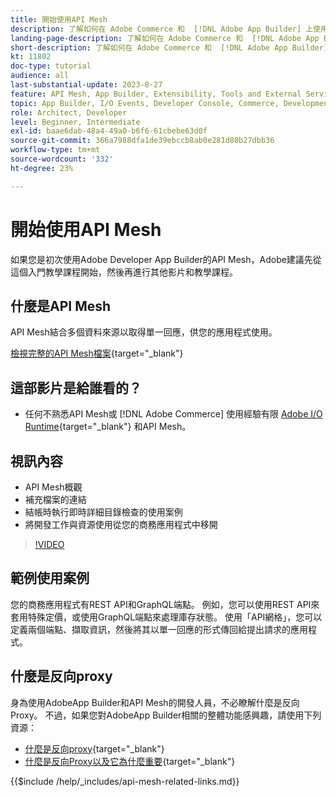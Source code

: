 ```yaml
---
title: 開始使用API Mesh
description: 了解如何在 Adobe Commerce 和  [!DNL Adobe App Builder] 上使用 API Mesh。了解如何安裝 Adobe App Builder、處理專案、建立 GraphQL 反向 Proxy 等。
landing-page-description: 了解如何在 Adobe Commerce 和  [!DNL Adobe App Builder] 上使用 API Mesh。了解如何安裝 Adobe IO、處理專案、建立 GraphQL 反向 Proxy 等。
short-description: 了解如何在 Adobe Commerce 和  [!DNL Adobe App Builder] 上使用 API Mesh。了解如何安裝 Adobe IO、處理專案、建立 GraphQL 反向 Proxy 等。
kt: 11802
doc-type: tutorial
audience: all
last-substantial-update: 2023-8-27
feature: API Mesh, App Builder, Extensibility, Tools and External Services, Backend Development
topic: App Builder, I/O Events, Developer Console, Commerce, Development, Integrations
role: Architect, Developer
level: Beginner, Intermediate
exl-id: baae6dab-48a4-49a0-b6f6-61cbebe63d0f
source-git-commit: 366a7988dfa1de39ebccb8ab0e281d80b27dbb36
workflow-type: tm+mt
source-wordcount: '332'
ht-degree: 23%

---
```


# 開始使用API Mesh

如果您是初次使用Adobe Developer App Builder的API Mesh，Adobe建議先從這個入門教學課程開始，然後再進行其他影片和教學課程。

## 什麼是API Mesh

API Mesh結合多個資料來源以取得單一回應，供您的應用程式使用。

[檢視完整的API Mesh檔案](https://developer.adobe.com/graphql-mesh-gateway/gateway/overview/){target="_blank"}

## 這部影片是給誰看的？

* 任何不熟悉API Mesh或 [!DNL Adobe Commerce] 使用經驗有限 [Adobe I/O Runtime](https://developer.adobe.com/runtime/docs/guides/overview/){target="_blank"} 和API Mesh。

## 視訊內容

* API Mesh概觀
* 補充檔案的連結
* 結帳時執行即時詳細目錄檢查的使用案例
* 將開發工作與資源使用從您的商務應用程式中移開

>[!VIDEO](https://video.tv.adobe.com/v/3417534?quality=12&learn=on)

## 範例使用案例

您的商務應用程式有REST API和GraphQL端點。 例如，您可以使用REST API來套用特殊定價，或使用GraphQL端點來處理庫存狀態。 使用「API網格」，您可以定義兩個端點、擷取資訊，然後將其以單一回應的形式傳回給提出請求的應用程式。

## 什麼是反向proxy

身為使用AdobeApp Builder和API Mesh的開發人員，不必瞭解什麼是反向Proxy。 不過，如果您對AdobeApp Builder相關的整體功能感興趣，請使用下列資源：

* [什麼是反向proxy](https://www.imperva.com/learn/performance/reverse-proxy/){target="_blank"}
* [什麼是反向Proxy以及它為什麼重要](https://blog.hubspot.com/website/reverse-proxy){target="_blank"}

{{$include /help/_includes/api-mesh-related-links.md}}
